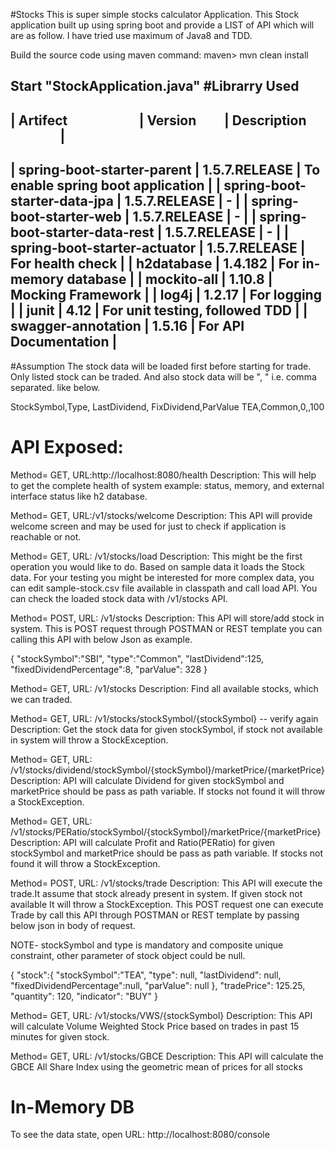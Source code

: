 
#Stocks
This is super simple stocks calculator Application. This Stock application built up using spring boot 
and provide a LIST of API which will are as follow. I have tried use maximum of Java8 and TDD.

Build the source code using maven command:
maven> mvn clean install

Start "StockApplication.java"
#Librarry Used
-----------------------------------------------------------------------------------------
| Artifect                        | Version         | Description                       |
-----------------------------------------------------------------------------------------
| spring-boot-starter-parent     | 1.5.7.RELEASE    | To enable spring boot application |
| spring-boot-starter-data-jpa   | 1.5.7.RELEASE    |     -                             |
| spring-boot-starter-web        | 1.5.7.RELEASE    |     -                             |
| spring-boot-starter-data-rest  | 1.5.7.RELEASE    |     -                             |
| spring-boot-starter-actuator   | 1.5.7.RELEASE    | For health check                  |
| h2database                     | 1.4.182          | For in-memory database            |
| mockito-all                    | 1.10.8           | Mocking Framework                 |
| log4j                          | 1.2.17           | For logging                       |
| junit                          | 4.12             | For unit testing, followed TDD    |
| swagger-annotation             | 1.5.16           | For API Documentation             |
-----------------------------------------------------------------------------------------

#Assumption
The stock data will be loaded first before starting for trade. Only listed stock can be traded. And also stock data will be 
", " i.e. comma separated. like below.

StockSymbol,Type, LastDividend, FixDividend,ParValue
TEA,Common,0,,100

# API Exposed:

Method= GET, URL:http://localhost:8080/health
Description: This will help to get the complete health of system example: status, memory, and external interface status like h2 database.

Method= GET, URL:/v1/stocks/welcome
Description: This API will provide welcome screen and may be used for just to check if application is reachable or not.

Method= GET, URL: /v1/stocks/load
Description: This might be the first operation you would like to do. Based on sample data it loads the Stock data.
              For your testing you might be interested for more complex data, you can edit sample-stock.csv file available in classpath and call load API.
              You can check the loaded stock data with /v1/stocks API.

Method= POST, URL: /v1/stocks
Description: This API will store/add stock in system. This is POST request through POSTMAN or REST template
             you can calling this API with below Json as example. 

{
"stockSymbol":"SBI",
"type":"Common",
"lastDividend":125,
"fixedDividendPercentage":8,
"parValue": 328
}

Method= GET, URL: /v1/stocks
Description: Find all available stocks, which we can traded.

Method= GET, URL: /v1/stocks/stockSymbol/{stockSymbol}  -- verify again
Description: Get the stock data for given stockSymbol, if stock not available in system will throw a StockException.

Method= GET, URL: /v1/stocks/dividend/stockSymbol/{stockSymbol}/marketPrice/{marketPrice}
Description: API will calculate Dividend for given stockSymbol and marketPrice should be pass as path variable.
             If stocks not found it will throw a StockException.

Method= GET, URL: /v1/stocks/PERatio/stockSymbol/{stockSymbol}/marketPrice/{marketPrice}
Description: API will calculate Profit and Ratio(PERatio) for given stockSymbol and marketPrice should be pass as path variable.
             If stocks not found it will throw a StockException.


Method= POST, URL: /v1/stocks/trade
Description: This API will execute the trade.It assume that stock already present in system. If given stock not available
              It will throw a StockException. This POST request one can execute Trade by call this API through POSTMAN or REST template
              by passing below json in body of request.

NOTE- stockSymbol and type is mandatory and composite unique constraint, other parameter of stock object could be null.

{
"stock":{
"stockSymbol":"TEA",
"type": null,
"lastDividend": null,
"fixedDividendPercentage":null,
"parValue": null
},
"tradePrice": 125.25,
"quantity": 120,
"indicator": "BUY"
}

Method= GET, URL: /v1/stocks/VWS/{stockSymbol}
Description: This API will calculate Volume Weighted Stock Price based on trades in past 15 minutes for given stock.

Method= GET, URL: /v1/stocks/GBCE
Description: This API will calculate the GBCE All Share Index using the geometric mean of prices for all stocks

# In-Memory DB

To see the data state, open URL: http://localhost:8080/console 

